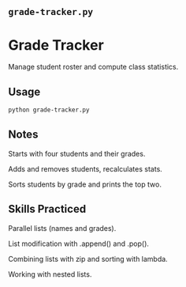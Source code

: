 ## `grade-tracker.py`

# Grade Tracker
Manage student roster and compute class statistics.

## Usage
```bash
python grade-tracker.py
```

## Notes
Starts with four students and their grades.

Adds and removes students, recalculates stats.

Sorts students by grade and prints the top two.

## Skills Practiced
Parallel lists (names and grades).

List modification with .append() and .pop().

Combining lists with zip and sorting with lambda.

Working with nested lists.
